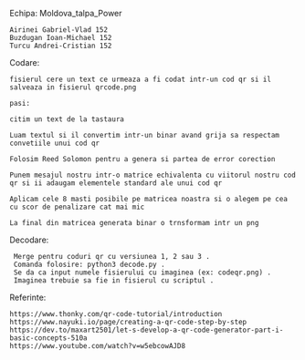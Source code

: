 Echipa: Moldova_talpa_Power

    Airinei Gabriel-Vlad 152
    Buzdugan Ioan-Michael 152
    Turcu Andrei-Cristian 152
    



Codare:

    fisierul cere un text ce urmeaza a fi codat intr-un cod qr si il salveaza in fisierul qrcode.png

    pasi:

    citim un text de la tastaura

    Luam textul si il convertim intr-un binar avand grija sa respectam convetiile unui cod qr

    Folosim Reed Solomon pentru a genera si partea de error corection

    Punem mesajul nostru intr-o matrice echivalenta cu viitorul nostru cod qr si ii adaugam elementele standard ale unui cod qr

    Aplicam cele 8 masti posibile pe matricea noastra si o alegem pe cea cu scor de penalizare cat mai mic

    La final din matricea generata binar o trnsformam intr un png



Decodare:

     Merge pentru coduri qr cu versiunea 1, 2 sau 3 . 
     Comanda folosire: python3 decode.py .
     Se da ca input numele fisierului cu imaginea (ex: codeqr.png) .
     Imaginea trebuie sa fie in fisierul cu scriptul .


Referinte:

    https://www.thonky.com/qr-code-tutorial/introduction
    https://www.nayuki.io/page/creating-a-qr-code-step-by-step
    https://dev.to/maxart2501/let-s-develop-a-qr-code-generator-part-i-basic-concepts-510a
    https://www.youtube.com/watch?v=w5ebcowAJD8
